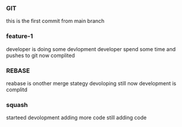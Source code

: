 ### GIT
this is the first commit from main branch

### feature-1
developer is doing some devlopment
developer spend some time and pushes to  git 
now complited

### REBASE
reabase is onother merge stategy
devoloping still
now development is complitd

### squash
starteed devolopment
adding more code
still adding code
